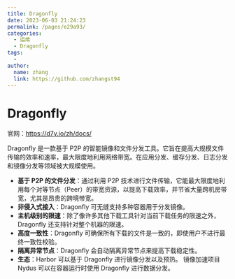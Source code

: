 ```yaml
---
title: Dragonfly
date: 2023-06-03 21:24:23
permalink: /pages/e29a93/
categories:
  - 运维
  - Dragonfly
tags:
  - 
author: 
  name: zhang
  link: https://github.com/zhangst94
---
```

# Dragonfly

官网：https://d7y.io/zh/docs/

Dragonfly 是一款基于 P2P 的智能镜像和文件分发工具。它旨在提高大规模文件传输的效率和速率，最大限度地利用网络带宽。在应用分发、缓存分发、日志分发和镜像分发等领域被大规模使用。

- **基于 P2P 的文件分发**：通过利用 P2P 技术进行文件传输，它能最大限度地利用每个对等节点（Peer）的带宽资源，以提高下载效率，并节省大量跨机房带宽，尤其是昂贵的跨境带宽。
- **非侵入式接入**：Dragonfly 可无缝支持多种容器用于分发镜像。
- **主机级别的限速**：除了像许多其他下载工具针对当前下载任务的限速之外，Dragonfly 还支持针对整个机器的限速。
- **高度一致性**：Dragonfly 可确保所有下载的文件是一致的，即使用户不进行最终一致性校验。
- **隔离异常节点**：Dragonfly 会自动隔离异常节点来提高下载稳定性。
- **生态**：Harbor 可以基于 Dragonfly 进行镜像分发以及预热。 镜像加速项目 Nydus 可以在容器运行时使用 Dragonfly 进行数据分发。
